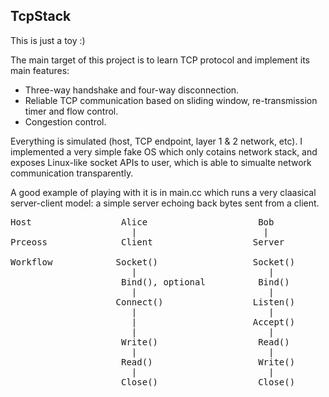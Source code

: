 ## TcpStack

This is just a toy :)

The main target of this project is to learn TCP protocol and implement its main
features:

- Three-way handshake and four-way disconnection.
- Reliable TCP communication based on sliding window, re-transmission timer
  and flow control.
- Congestion control.

Everything is simulated (host, TCP endpoint, layer 1 & 2 network, etc). I
implemented a very simple fake OS which only cotains network stack, and exposes
Linux-like socket APIs to user, which is able to simualte network communication
transparently.

A good example of playing with it is in main.cc which runs a very claasical
server-client model: a simple server echoing back bytes sent from a client.

<pre>
Host                 Alice                     Bob
                       |                        |
Prceoss              Client                   Server

Workflow            Socket()                  Socket()
                       |                         |
                     Bind(), optional          Bind()
                       |                         |
                    Connect()                 Listen()
                       |                         |
                       |                      Accept()
                       |                         |
                     Write()                   Read()
                       |                         |
                     Read()                    Write()
                       |                         |
                     Close()                   Close()
</pre>
